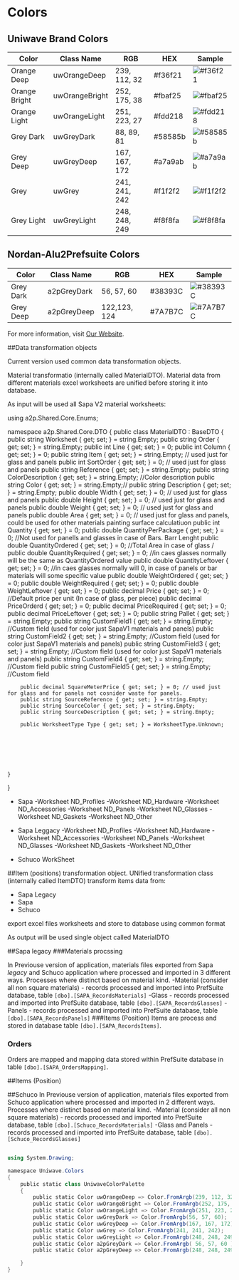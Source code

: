 ﻿# Colors
## Uniwave Brand Colors

| Color         |  Class Name   | RGB           | HEX       | Sample                                                                 |
| ------------- | ------------- | ------------- | --------- | ---------------------------------------------------------------------- |
| Orange Deep   | uwOrangeDeep   | 239, 112, 32  | \#f36f21  | ![#f36f21](https://dummyimage.com/15/f36f21/f36f21.png&text=+)         |
| Orange Bright | uwOrangeBright | 252, 175, 38  | \#fbaf25  | ![#fbaf25](https://dummyimage.com/15/fbaf25/fbaf25.png&text=+)         |
| Orange Light  | uwOrangeLight  | 251, 223, 27  | \#fdd218  | ![#fdd218](https://dummyimage.com/15/fdd218/fdd218.png&text=+)         |
| Grey Dark     | uwGreyDark     | 88, 89, 81    | \#58585b  | ![#58585b](https://dummyimage.com/15/58585b/58585b.png&text=+)         |
| Grey Deep     | uwGreyDeep     | 167, 167, 172 | \#a7a9ab  | ![#a7a9ab](https://dummyimage.com/15/a7a9ab/a7a9ab.png&text=+)         |
| Grey          | uwGrey          | 241, 241, 242 | \#f1f2f2  | ![#f1f2f2](https://dummyimage.com/15/f1f2f2/f1f2f2.png&text=+)         |
| Grey Light    | uwGreyLight    | 248, 248, 249 | \#f8f8fa  | ![#f8f8fa](https://dummyimage.com/15/f8f8fa/f8f8fa.png&text=+)         |




## Nordan-Alu2Prefsuite Colors
| Color         | Class Name    | RGB           | HEX       | Sample                                                                 |
| ------------- | ------------- | ------------- | --------- | ---------------------------------------------------------------------- |
| Grey Dark     | a2pGreyDark   | 56, 57, 60    | \#38393C  | ![#38393C](https://dummyimage.com/15/38393C/38393C.png&text=+)         |
| Grey Deep     | a2pGreyDeep   | 122,123, 124  | \#7A7B7C  | ![#7A7B7C](https://dummyimage.com/15/7A7B7C/7A7B7C.png&text=+)         |


For more information, visit [Our Website](https://dummyimage.com).


##Data transformation objects

Current version used common data transformation objects.

Material transformatio (internally called MaterialDTO). Material data from different materials excel worksheets are unified before storing it into database. 

As input will be used all Sapa V2 material worksheets:

using a2p.Shared.Core.Enums;

namespace a2p.Shared.Core.DTO
{
    public class MaterialDTO : BaseDTO
    {
        public string Worksheet { get; set; } = string.Empty;
        public string Order { get; set; } = string.Empty;
        public int Line { get; set; } = 0;
        public int Column { get; set; } = 0;
        public string Item { get; set; } = string.Empty;  // used just for glass and panels
        public int SortOrder { get; set; } = 0; // used just for glass and panels
        public string Reference { get; set; } = string.Empty;
        public string ColorDescription { get; set; } = string.Empty; //Color description 
        public string Color { get; set; } = string.Empty;//
        public string Description { get; set; } = string.Empty;
        public double Width { get; set; } = 0; // used just for glass and panels 
        public double Height { get; set; } = 0; // used just for glass and panels 
        public double Weight { get; set; } = 0; // used just for glass and panels 
        public double Area { get; set; } = 0; // used just for glass and panels, could be used for other materials painting surface calculatiuon 
        public int Quantity { get; set; } = 0;
        public double QuantityPerPackage { get; set; } = 0; //Not used for panells and glasses in case of Bars. Barr Lenght 
        public double QuantityOrdered { get; set; } = 0; //Total Area in case of glass / 
        public double QuantityRequired { get; set; } = 0; //in caes glasses normally will be the same as QuantityOrdered value
        public double QuantityLeftover { get; set; } = 0; //in caes glasses normally will 0, in case of panels or bar materials will some specific value
        public double WeightOrdered { get; set; } = 0;
        public double WeightRequired { get; set; } = 0;
        public double WeightLeftover { get; set; } = 0;
        public decimal Price { get; set; } = 0; //Default price per unit (In case of glass, per piece) 
        public decimal PriceOrderd { get; set; } = 0;
        public decimal PriceRequired { get; set; } = 0;
        public decimal PriceLeftover { get; set; } = 0;
        public string Pallet { get; set; } = string.Empty;
        public string CustomField1 { get; set; } = string.Empty; //Custom field (used for color just SapaV1 materials and panels)
        public string CustomField2 { get; set; } = string.Empty; //Custom field (used for color just SapaV1  materials and panels)
        public string CustomField3 { get; set; } = string.Empty; //Custom field (used for color just SapaV1  materials and panels)
        public string CustomField4 { get; set; } = string.Empty; //Custom field 
        public string CustomField5 { get; set; } = string.Empty; //Custom field 
        


        public decimal SquareMeterPrice { get; set; } = 0; // used just for glass and for panels not cosnider waste for panels. 
        public string SourceReference { get; set; } = string.Empty;
        public string SourceColor { get; set; } = string.Empty;
        public string SourceDescription { get; set; } = string.Empty;

        public WorksheetType Type { get; set; } = WorksheetType.Unknown;







    }
}



   - Sapa
    -Worksheet ND_Profiles 
    -Worksheet ND_Hardware
    -Worksheet ND_Accessories
    -Worksheet ND_Panels 
    -Worksheet ND_Glasses
    -Worksheet ND_Gaskets
    -Worksheet ND_Other 

   - Sapa Leggacy 
    -Worksheet ND_Profiles 
    -Worksheet ND_Hardware
    -Worksheet ND_Accessories
    -Worksheet ND_Panels 
    -Worksheet ND_Glasses
    -Worksheet ND_Gaskets
    -Worksheet ND_Other

  - Schuco 
    WorkSheet


##Item (positions) transformation object.
UNified transformation class (internally called ItemDTO) transform items data from:
- Sapa Legacy 
- Sapa
- Schuco 

export excel files worksheets and store to database using common format 



As output will be used single object called MaterialDTO 









##Sapa legacy
###Materials procssing

In Previouse version of application, materials files exported from Sapa *legacy* and Schuco application where processed and imported in 3 different ways. Processes where distinct based on material kind. 
    -Material (consider all non square materials) - records processed and imported into PrefSuite database, table  `[dbo].[SAPA_RecordsMaterials]`
    -Glass - records processed and imported into  PrefSuite database, table `[dbo].[SAPA_RecordsGlasses]` 
    -Panels - records processed and imported into PrefSuite database, table `[dbo].[SAPA_RecordsPanels]`
###Items (Position)
Items are process and stored in database table `[dbo].[SAPA_RecordsItems]`. 

### Orders 
Orders are mapped and mapping data stored within PrefSuite database in table  `[dbo].[SAPA_OrdersMapping]`.


##Items (Position)

##Schuco
In Previouse version of application, materials files exported from Schuco application where processed and imported in 2 different ways. Processes where distinct based on material kind. 
    -Material (consider all non square materials) - records processed and imported into PrefSuite database, table  `[dbo].[Schuco_RecordsMaterials]`
    -Glass and Panels - records processed and imported into PrefSuite database, table `[dbo].[Schuco_RecordsGlasses]` 




```PowerShell

using System.Drawing;

namespace Uniwave.Colors
{
    public static class UniwaveColorPalette
    {
        public static Color uwOrangeDeep => Color.FromArgb(239, 112, 32);
        public static Color uwOrangeBright => Color.FromArgb(252, 175, 38);
        public static Color uwOrangeLight => Color.FromArgb(251, 223, 27);
        public static Color uwGreyDark => Color.FromArgb(56, 57, 60);
        public static Color uwGreyDeep => Color.FromArgb(167, 167, 172);
        public static Color uwGrey => Color.FromArgb(241, 241, 242);
        public static Color uwGreyLight => Color.FromArgb(248, 248, 249);
        public static Color a2pGreyDark => Color.FromArgb( 56, 57, 60 );
        public static Color a2pGreyDeep => Color.FromArgb(248, 248, 249);

    }
}
```


